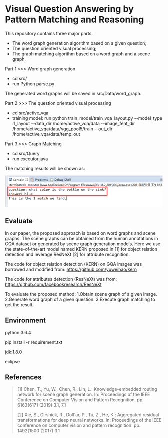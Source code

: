 # Visual Question Answering by Pattern Matching and Reasoning

This repository contains three major parts:
- The word graph generation algorithm based on a given question;  
- The question oriented visual processing;
- The graph matching algorithm based on a word graph and a scene graph.


Part 1 >>> Word graph generation

- cd src/
- run Python parse.py

The generated word graphs will be saved in src/Data/word_graph.


Part 2 >>> The question oriented visual processing
- cd src/active_vqa
- training model: run python train_model/train_vqa_layout.py --model_type rl_layout  --data_dir /home/active_vqa/data --image_feat_dir /home/active_vqa/data/vgg_pool5/train --out_dir /home/active_vqa/data/temp_out

Part 3 >>> Graph Matching

- cd src/Query
- run executor.java

The matching results will be shown as:  

![img.png](img.png)

## Evaluate
In our paper, the proposed approach is based on word graphs and scene graphs. The scene graphs can be obtained from the human annotations in GQA dataset or generated by scene graph generation models. Here we use the state-of-the-art model named KERN proposed in [1] for object relation detection and leverage ResNeXt [2] for attribute recognition.

The code for object relation detection (KERN) on GQA images was borrowed and modified from:
https://github.com/yuweihao/kern

The code for attributes detection (ResNeXt) was from:
https://github.com/facebookresearch/ResNeXt

To evaluate the proposed method:
1.Obtain scene graph of a given image.
2.Generate word graph of a given question.
3.Execute graph matching to get the result.


## Environment
python:3.6.4  

pip install -r requirement.txt  

jdk:1.8.0  

eclipse

## References
> [1] Chen, T., Yu, W., Chen, R., Lin, L.: Knowledge-embedded routing network for scene graph generation. In: Proceedings of the IEEE Conference on Computer Vision and Pattern Recognition. pp. 6163{6171 (2019) 3.1, 7.1  
> 
> [2] Xie, S., Girshick, R., Doll´ar, P., Tu, Z., He, K.: Aggregated residual transformations for deep neural networks. In: Proceedings of the IEEE conference on computer vision and pattern recognition. pp. 1492{1500 (2017) 3.1
